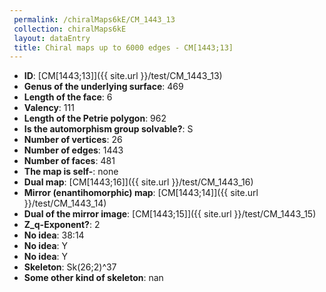 ```yaml
--- 
 permalink: /chiralMaps6kE/CM_1443_13 
 collection: chiralMaps6kE
 layout: dataEntry
 title: Chiral maps up to 6000 edges - CM[1443;13]
---
```


- **ID**: [CM[1443;13]]({{ site.url }}/test/CM_1443_13)
- **Genus of the underlying surface**: 469
- **Length of the face**: 6
- **Valency**: 111
- **Length of the Petrie polygon**: 962
- **Is the automorphism group solvable?**: S
- **Number of vertices**: 26
- **Number of edges**: 1443
- **Number of faces**: 481
- **The map is self-**: none
- **Dual map**: [CM[1443;16]]({{ site.url }}/test/CM_1443_16)
- **Mirror (enantihomorphic) map**: [CM[1443;14]]({{ site.url }}/test/CM_1443_14)
- **Dual of the mirror image**: [CM[1443;15]]({{ site.url }}/test/CM_1443_15)
- **Z_q-Exponent?**: 2
- **No idea**:  38:14
- **No idea**: Y
- **No idea**: Y
- **Skeleton**: Sk(26;2)^37
- **Some other kind of skeleton**: nan
